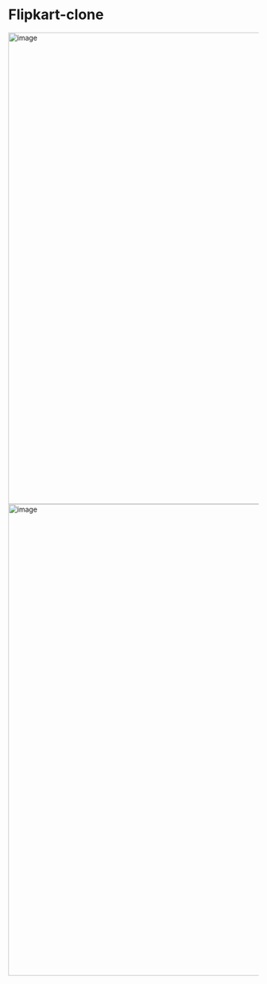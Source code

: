 # Flipkart-clone
<img width="947" alt="image" src="https://github.com/Sahilarneja/Flipkart-clone/assets/112506972/7d9392a6-acd2-477c-9247-b3a88d4acdf5">
<img width="947" alt="image" src="https://github.com/Sahilarneja/Flipkart-clone/assets/112506972/b36c8c85-f3d5-4c06-b2fe-6fed48a3eea6">
